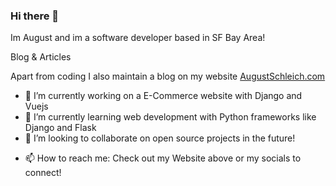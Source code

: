 ### Hi there 👋

Im August and im a software developer based in SF Bay Area! 

Blog & Articles

 Apart from coding I also maintain a blog on my website [AugustSchleich.com](https://github.com/August-Schleich)

- 🔭 I’m currently working on a E-Commerce website with Django and Vuejs
- 🌱 I’m currently learning web development with Python frameworks like Django and Flask
- 👯 I’m looking to collaborate on open source projects in the future!
<!-- - 🤔 I’m looking for help with ... -->
<!-- - 💬 Ask me about ... -->
- 📫 How to reach me: Check out my Website above or my socials to connect!
<!-- - ⚡ Fun fact: ... -->

